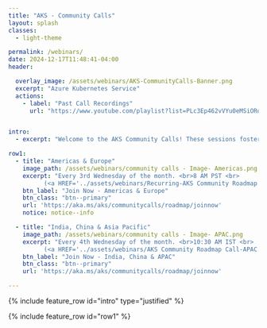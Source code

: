 ```yaml
---
title: "AKS - Community Calls"
layout: splash
classes:
  - light-theme

permalink: /webinars/
date: 2024-12-17T11:48:41-04:00
header:

  overlay_image: /assets/webinars/AKS-CommunityCalls-Banner.png
  excerpt: "Azure Kubernetes Service"
  actions:
    - label: "Past Call Recordings"
      url: "https://www.youtube.com/playlist?list=PLc3Ep462vVYu0eMSiORonzj3utqYu285z"


intro: 
  - excerpt: "Welcome to the AKS Community Calls! These sessions foster direct interaction between our product teams and the AKS community. Engage with our teams, hear the latest updates, and gain insights into the product’s development. Join our monthly public calls to discuss the product roadmap, provide feedback, and learn from others’ experiences with AKS. Check out the <a href='https://github.com/orgs/Azure/projects/685/views/1'>public feature roadmap</a> for details on features in development, public preview, and general availability."

row1:
  - title: "Americas & Europe"
    image_path: /assets/webinars/community calls - Image- Americas.png
    excerpt: "Every 3rd Wednesday of the month. <br>8 AM PST <br>
          (<a HREF='../assets/webinars/Recurring-AKS Community Roadmap Call.ics'>Add to my calendar</a>)<br>"
    btn_label: "Join Now - Americas & Europe"
    btn_class: "btn--primary"
    url: 'https://aka.ms/aks/communitycalls/roadmap/joinnow'
    notice: notice--info

  - title: "India, China & Asia Pacific"
    image_path: /assets/webinars/community calls - Image- APAC.png
    excerpt: "Every 4th Wednesday of the month. <br>10:30 AM IST <br>
          (<a HREF='../assets/webinars/AKS Community Roadmap Call-APAC.ics'>Add to my calendar</a>)<br>"
    btn_label: "Join Now - India, China & APAC"
    btn_class: "btn--primary"
    url: 'https://aka.ms/aks/communitycalls/roadmap/joinnow'

---
```

{% include feature_row id="intro" type="justified" %}

{% include feature_row id="row1" %}

